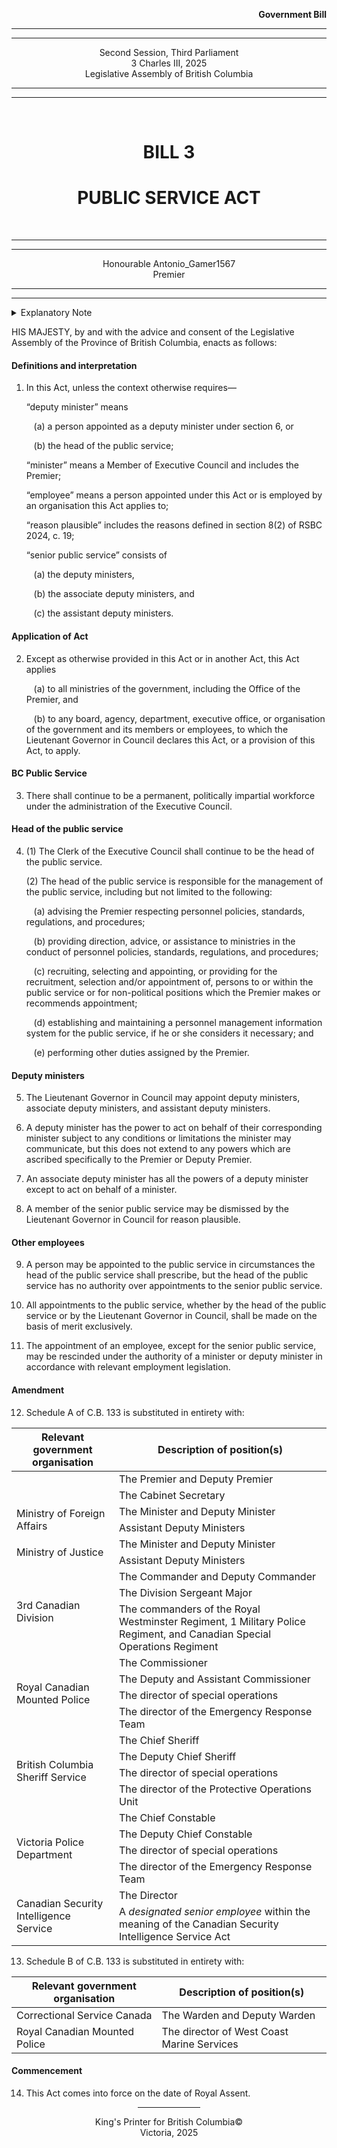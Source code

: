 <div align="right">

**Government Bill**

</div>

<div align="center">

<hr />
<hr />

Second Session, Third Parliament  
3 Charles III, 2025  
Legislative Assembly of British Columbia  

<hr />
<hr />

<br />

<h1>BILL 3</h1>
<h1>PUBLIC SERVICE ACT</h1>

<br />

<hr />
<hr />

Honourable Antonio_Gamer1567  
Premier

<hr />
<hr />

</div>
</i></strong>

<details>
<summary>Explanatory Note</summary>
<blockquote>
This Bill empowers the Provincial Court to mandate criminal rehabilitation or alternate sentencing in order to set aside a conviction(s) or when convicting an individual respectively. Such empowerment supports a more robust legal system for British Columbia.</blockquote>
</details>

HIS MAJESTY, by and with the advice and consent of the Legislative Assembly of the Province of British Columbia, enacts as follows:

#### Definitions and interpretation

1. In this Act, unless the context otherwise requires—

   “deputy minister” means

   &nbsp;&nbsp;&nbsp;(a) a person appointed as a deputy minister under section 6, or

   &nbsp;&nbsp;&nbsp;(b) the head of the public service;

   “minister” means a Member of Executive Council and includes the Premier;

   “employee” means a person appointed under this Act or is employed by an organisation this Act applies to;

   “reason plausible” includes the reasons defined in section 8(2) of RSBC 2024, c. 19;

   “senior public service” consists of

   &nbsp;&nbsp;&nbsp;(a) the deputy ministers,

   &nbsp;&nbsp;&nbsp;(b) the associate deputy ministers, and

   &nbsp;&nbsp;&nbsp;(c) the assistant deputy ministers.

#### Application of Act

2. Except as otherwise provided in this Act or in another Act, this Act applies

   &nbsp;&nbsp;&nbsp;(a) to all ministries of the government, including the Office of the Premier, and

   &nbsp;&nbsp;&nbsp;(b) to any board, agency, department, executive office, or organisation of the government and its members or employees, to which the Lieutenant Governor in Council declares this Act, or a provision of this Act, to apply.

#### BC Public Service

3. There shall continue to be a permanent, politically impartial workforce under the administration of the Executive Council.

#### Head of the public service

4. (1) The Clerk of the Executive Council shall continue to be the head of the public service.

   (2) The head of the public service is responsible for the management of the public service, including but not limited to the following:

   &nbsp;&nbsp;&nbsp;(a) advising the Premier respecting personnel policies, standards, regulations, and procedures;

   &nbsp;&nbsp;&nbsp;(b) providing direction, advice, or assistance to ministries in the conduct of personnel policies, standards, regulations, and procedures;

   &nbsp;&nbsp;&nbsp;(c) recruiting, selecting and appointing, or providing for the recruitment, selection and/or appointment of, persons to or within the public service or for non-political positions which the Premier makes or recommends appointment;

   &nbsp;&nbsp;&nbsp;(d) establishing and maintaining a personnel management information system for the public service, if he or she considers it necessary; and

   &nbsp;&nbsp;&nbsp;(e) performing other duties assigned by the Premier.

#### Deputy ministers

5. The Lieutenant Governor in Council may appoint deputy ministers, associate deputy ministers, and assistant deputy ministers.

6. A deputy minister has the power to act on behalf of their corresponding minister subject to any conditions or limitations the minister may communicate, but this does not extend to any powers which are ascribed specifically to the Premier or Deputy Premier.

7. An associate deputy minister has all the powers of a deputy minister except to act on behalf of a minister.

8. A member of the senior public service may be dismissed by the Lieutenant Governor in Council for reason plausible.

#### Other employees

9. A person may be appointed to the public service in circumstances the head of the public service shall prescribe, but the head of the public service has no authority over appointments to the senior public service.

10. All appointments to the public service, whether by the head of the public service or by the Lieutenant Governor in Council, shall be made on the basis of merit exclusively.

11. The appointment of an employee, except for the senior public service, may be rescinded under the authority of a minister or deputy minister in accordance with relevant employment legislation.

#### Amendment

12. Schedule A of C.B. 133 is substituted in entirety with:

<table>
<thead>
<tr>
<th>Relevant government organisation</th>
<th>Description of position(s)</th>
</tr>
</thead>
<tbody>
<tr>
<td rowspan=2></td>
<td>The Premier and Deputy Premier</td>
</tr>
<tr>
<td>The Cabinet Secretary</td>
</tr>

<tr>
<td rowspan=2>Ministry of Foreign Affairs</td>
<td>The Minister and Deputy Minister</td>
</tr>
<tr>
<td>Assistant Deputy Ministers</td>
</tr>

<tr>
<td rowspan=2>Ministry of Justice</td>
<td>The Minister and Deputy Minister</td>
</tr>
<tr>
<td>Assistant Deputy Ministers</td>
</tr>

<tr>
<td rowspan=3>3rd Canadian Division</td>
<td>The Commander and Deputy Commander</td>
</tr>
<tr>
<td>The Division Sergeant Major</td>
</tr>
<tr>
<td>The commanders of the Royal Westminster Regiment, 1 Military Police Regiment, and Canadian Special Operations Regiment</td>
</tr>

<tr>
<td rowspan=4>Royal Canadian Mounted Police</td>
<td>The Commissioner</td>
</tr>
<tr>
<td>The Deputy and Assistant Commissioner</td>
</tr>
<tr>
<td>The director of special operations</td>
</tr>
<tr>
<td>The director of the Emergency Response Team</td>
</tr>

<tr>
<td rowspan=4>British Columbia Sheriff Service</td>
<td>The Chief Sheriff</td>
</tr>
<tr>
<td>The Deputy Chief Sheriff</td>
</tr>
<tr>
<td>The director of special operations</td>
</tr>
<tr>
<td>The director of the Protective Operations Unit</td>
</tr>

<tr>
<td rowspan=4>Victoria Police Department</td>
<td>The Chief Constable</td>
</tr>
<tr>
<td>The Deputy Chief Constable</td>
</tr>
<tr>
<td>The director of special operations</td>
</tr>
<tr>
<td>The director of the Emergency Response Team</td>
</tr>

<tr>
<td rowspan=2>Canadian Security Intelligence Service</td>
<td>The Director</td>
</tr>
 <tr>
<td>A <i>designated senior employee</i> within the meaning of the Canadian Security Intelligence Service Act</td>
 </tr>
</tbody>
</table>

13. Schedule B of C.B. 133 is substituted in entirety with:

<table>
<thead>
<tr>
<th>Relevant government organisation</th>
<th>Description of position(s)</th>
</tr>
</thead>
<tbody>
<tr>
<td>Correctional Service Canada</td>
<td>The Warden and Deputy Warden</td>
</tr>
<tr>
<td>Royal Canadian Mounted Police</td>
<td>The director of West Coast Marine Services</td>
</tr>
</tbody>
</table>

#### Commencement

14. This Act comes into force on the date of Royal Assent.

<div align="center">

<hr width="20%" />

King's Printer for British Columbia©  
Victoria, 2025

</div>
